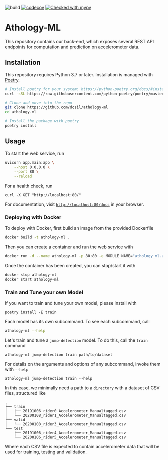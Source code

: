 ![build](https://github.com/dcsil/athology-ml/workflows/build/badge.svg)
[![codecov](https://codecov.io/gh/dcsil/athology-ml/branch/main/graph/badge.svg?token=1g0QJXSYmo)](https://codecov.io/gh/dcsil/athology-ml)
[![Checked with mypy](http://www.mypy-lang.org/static/mypy_badge.svg)](http://mypy-lang.org/)

# Athology-ML

This repository contains our back-end, which exposes several REST API endpoints for computation and prediction on accelerometer data.

## Installation

This repository requires Python 3.7 or later. Installation is managed with [Poetry](https://python-poetry.org/).

```bash
# Install poetry for your system: https://python-poetry.org/docs/#installation
curl -sSL https://raw.githubusercontent.com/python-poetry/poetry/master/get-poetry.py | python

# Clone and move into the repo
git clone https://github.com/dcsil/athology-ml
cd athology-ml

# Install the package with poetry
poetry install
```

## Usage

To start the web service, run

```bash
uvicorn app.main:app \
    --host 0.0.0.0 \
    --port 80 \
    --reload
```

For a health check, run

```
curl -X GET "http://localhost:80/" 
```

For documentation, visit [`http://localhost:80/docs`](http://localhost:80/docs) in your browser.

### Deploying with Docker

To deploy with Docker, first build an image from the provided Dockerfile

```bash
docker build -t athology-ml .  
```

Then you can create a container and run the web service with

```bash
docker run -d --name athology-ml -p 80:80 -e MODULE_NAME="athology_ml.app.main" -e PORT="80" athology-ml
```

Once the container has been created, you can stop/start it with

```bash
docker stop athology-ml
docker start athology-ml
```

### Train and Tune your own Model

If you want to train and tune your own model, please install with

```
poetry install -E train
```

Each model has its own subcommand. To see each subcommand, call

```bash
athology-ml --help
```

Let's train and tune a `jump-detection` model. To do this, call the `train` command

```
athology-ml jump-detection train path/to/dataset
```

For details on the arguments and options of any subcommand, invoke them with `--help`

```
athology-ml jump-detection train --help
```

In this case, we minimally need a path to a `directory` with a dataset of CSV files, structured like

```
.
├── train
│   ├── 20191006_rider0_Accelerometer_Manualtagged.csv
│   └── 20200108_rider1_Accelerometer_Manualtagged.csv
├── valid
│   └── 20200108_rider3_Accelerometer_Manualtagged.csv
└── test
    ├── 20191006_rider4_Accelerometer_Manualtagged.csv
    └── 20200106_rider5_Accelerometer_Manualtagged.csv
```

Where each CSV file is expected to contain accelerometer data that will be used for training, testing and validation.